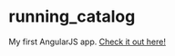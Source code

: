 running_catalog
===============

My first AngularJS app. [Check it out here!](http://boutique.passionrunning.com)
